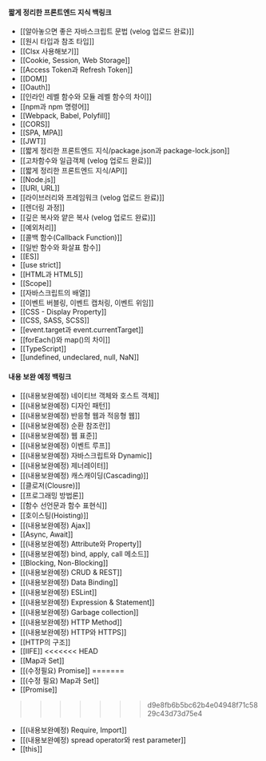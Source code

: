 
#### 짧게 정리한 프론트엔드 지식 백링크

- [[알아놓으면 좋은 자바스크립트 문법 (velog 업로드 완료)]]
- [[원시 타입과 참조 타입]]
- [[Clsx 사용해보기]]
- [[Cookie, Session, Web Storage]]
- [[Access Token과 Refresh Token]]
- [[DOM]]
- [[Oauth]]
- [[인라인 레벨 함수와 모듈 레벨 함수의 차이]]
- [[npm과 npm 명령어]]
- [[Webpack, Babel, Polyfill]]
- [[CORS]]
- [[SPA, MPA]]
- [[JWT]]
- [[짧게 정리한 프론트엔드 지식/package.json과 package-lock.json]]
- [[고차함수와 일급객체 (velog 업로드 완료)]]
- [[짧게 정리한 프론트엔드 지식/API]]
- [[Node.js]]
- [[URI, URL]]
- [[라이브러리와 프레임워크 (velog 업로드 완료)]]
- [[렌더링 과정]]
- [[깊은 복사와 얕은 복사 (velog 업로드 완료)]]
- [[예외처리]]
- [[콜백 함수(Callback Function)]]
- [[일반 함수와 화살표 함수]]
- [[ES]]
- [[use strict]]
- [[HTML과 HTML5]]
- [[Scope]]
- [[자바스크립트의 배열]]
- [[이벤트 버블링, 이벤트 캡처링, 이벤트 위임]]
- [[CSS - Display Property]]
- [[CSS, SASS, SCSS]]
- [[event.target과 event.currentTarget]]
- [[forEach()와 map()의 차이]]
- [[TypeScript]]
- [[undefined, undeclared, null, NaN]]




#### 내용 보완 예정 백링크

- [[(내용보완예정) 네이티브 객체와 호스트 객체]]
- [[(내용보완예정) 디자인 패턴]]
- [[(내용보완예정) 반응형 웹과 적응형 웹]]
- [[(내용보완예정) 순환 참조란]]
- [[(내용보완예정) 웹 표준]]
- [[(내용보완예정) 이벤트 루프]]
- [[(내용보완예정) 자바스크립트와 Dynamic]]
- [[(내용보완예정) 제너레이터]]
- [[(내용보완예정) 캐스캐이딩(Cascading)]]
- [[클로저(Clousre)]]
- [[프로그래밍 방법론]]
- [[함수 선언문과 함수 표현식]]
- [[호이스팅(Hoisting)]]
- [[(내용보완예정) Ajax]]
- [[Async, Await]]
- [[(내용보완예정) Attribute와 Property]]
- [[(내용보완예정) bind, apply, call 메소드]]
- [[Blocking, Non-Blocking]]
- [[(내용보완예정) CRUD & REST]]
- [[(내용보완예정) Data Binding]]
- [[(내용보완예정) ESLint]]
- [[(내용보완예정) Expression & Statement]]
- [[(내용보완예정) Garbage collection]]
- [[(내용보완예정) HTTP Method]]
- [[(내용보완예정) HTTP와 HTTPS]]
- [[HTTP의 구조]]
- [[IIFE]]
<<<<<<< HEAD
- [[Map과 Set]]
- [[(수정필요) Promise]]
=======
- [[(수정 필요) Map과 Set]]
- [[Promise]]
>>>>>>> d9e8fb6b5bc62b4e04948f71c5829c43d73d75e4
- [[(내용보완예정) Require, Import]]
- [[(내용보완예정) spread operator와 rest parameter]]
- [[this]]

